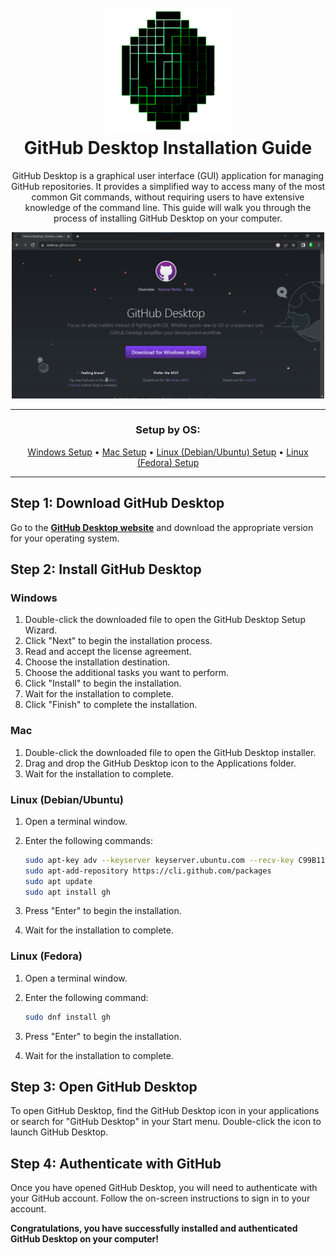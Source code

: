 <h1 align="center">
  <br>
    <a href="https://github.com/justCallMejade/djs-jade2.0">
      <img src="../../md/Images/JadeClient Banner.png" alt="Jade Client" width="200" height="200">
    </a>
  <br>GitHub Desktop Installation Guide<br>
</h1>

<p align="center">GitHub Desktop is a graphical user interface (GUI) application for managing GitHub repositories. It provides a simplified way to access many of the most common Git commands, without requiring users to have extensive knowledge of the command line. This guide will walk you through the process of installing GitHub Desktop on your computer.</p>

<div align="center">
  <a href="https://desktop.github.com/">
    <img src="../Images/GitHub%20Desktop%20Download%20Page.PNG" alt="GitHub Desktop Download Page" width="500">
  </a>
</div>

---

<h3 align="center">Setup by OS:</h3>
<p align="center">
  <a href="#windows">Windows Setup</a> •
  <a href="#mac">Mac Setup</a> •
  <a href="#linux-debianubuntu">Linux (Debian/Ubuntu) Setup</a> •
  <a href="#linux-fedora">Linux (Fedora) Setup</a>
</p>

---

## **Step 1: Download GitHub Desktop**

Go to the **[GitHub Desktop website](https://desktop.github.com/)** and download the appropriate version for your operating system.

## **Step 2: Install GitHub Desktop**

### Windows

1. Double-click the downloaded file to open the GitHub Desktop Setup Wizard.
2. Click "Next" to begin the installation process.
3. Read and accept the license agreement.
4. Choose the installation destination.
5. Choose the additional tasks you want to perform.
6. Click "Install" to begin the installation.
7. Wait for the installation to complete.
8. Click "Finish" to complete the installation.

### Mac

1. Double-click the downloaded file to open the GitHub Desktop installer.
2. Drag and drop the GitHub Desktop icon to the Applications folder.
3. Wait for the installation to complete.

### Linux (Debian/Ubuntu)

1. Open a terminal window.
2. Enter the following commands:

    ```bash
    sudo apt-key adv --keyserver keyserver.ubuntu.com --recv-key C99B11DEB97541F0
    sudo apt-add-repository https://cli.github.com/packages
    sudo apt update
    sudo apt install gh
    ```

3. Press "Enter" to begin the installation.
4. Wait for the installation to complete.

### Linux (Fedora)

1. Open a terminal window.
2. Enter the following command:

    ```bash
    sudo dnf install gh
    ```

3. Press "Enter" to begin the installation.
4. Wait for the installation to complete.

## **Step 3: Open GitHub Desktop**

To open GitHub Desktop, find the GitHub Desktop icon in your applications or search for "GitHub Desktop" in your Start menu. Double-click the icon to launch GitHub Desktop.

## **Step 4: Authenticate with GitHub**

Once you have opened GitHub Desktop, you will need to authenticate with your GitHub account. Follow the on-screen instructions to sign in to your account.

**Congratulations, you have successfully installed and authenticated GitHub Desktop on your computer!**
